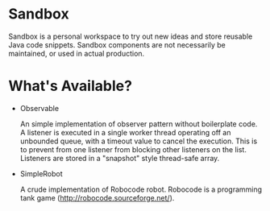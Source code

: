 # Sandbox
Sandbox is a personal workspace to try out new ideas and store reusable Java code snippets. Sandbox components are not necessarily be maintained, or used in actual production.

# What's Available?
* Observable

  An simple implementation of observer pattern without boilerplate code. A listener is executed in a single worker thread operating off an unbounded queue, with a timeout value to cancel the execution. This is to prevent from one listener from blocking other listeners on the list. Listeners are stored in a "snapshot" style thread-safe array.

* SimpleRobot

  A crude implementation of Robocode robot. Robocode is a programming tank game (http://robocode.sourceforge.net/).